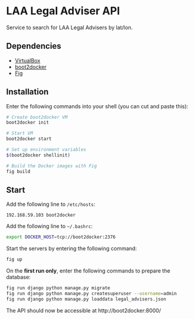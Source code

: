 LAA Legal Adviser API
=====================

Service to search for LAA Legal Advisers by lat/lon.

Dependencies
------------

 * [VirtualBox](https://www.virtualbox.org/wiki/Downloads)
 * [boot2docker](http://boot2docker.io/)
 * [Fig](http://www.fig.sh/)

Installation
------------

Enter the following commands into your shell (you can cut and paste this):

```sh
# Create boot2docker VM
boot2docker init

# Start VM
boot2docker start

# Set up environment variables
$(boot2docker shellinit)

# Build the Docker images with Fig
fig build
```

Start
-----

Add the following line to `/etc/hosts`:

```text
192.168.59.103 boot2docker
```

Add the following line to `~/.bashrc`:

```sh
export DOCKER_HOST=tcp://boot2docker:2376
```

Start the servers by entering the following command:

```sh
fig up
```

On the **first run only**, enter the following commands to prepare the database:

```sh
fig run django python manage.py migrate
fig run django python manage.py createsuperuser --username=admin
fig run django python manage.py loaddata legal_advisers.json
```

The API should now be accessible at http://boot2docker:8000/
